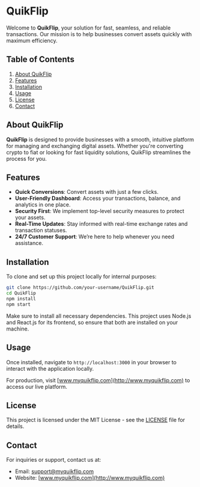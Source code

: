 # QuikFlip

Welcome to **QuikFlip**, your solution for fast, seamless, and reliable transactions. Our mission is to help businesses convert assets quickly with maximum efficiency.

## Table of Contents
1. [About QuikFlip](#about-quikflip)
2. [Features](#features)
3. [Installation](#installation)
4. [Usage](#usage)
5. [License](#license)
6. [Contact](#contact)

## About QuikFlip

**QuikFlip** is designed to provide businesses with a smooth, intuitive platform for managing and exchanging digital assets. Whether you're converting crypto to fiat or looking for fast liquidity solutions, QuikFlip streamlines the process for you.

## Features

- **Quick Conversions**: Convert assets with just a few clicks.
- **User-Friendly Dashboard**: Access your transactions, balance, and analytics in one place.
- **Security First**: We implement top-level security measures to protect your assets.
- **Real-Time Updates**: Stay informed with real-time exchange rates and transaction statuses.
- **24/7 Customer Support**: We’re here to help whenever you need assistance.

## Installation

To clone and set up this project locally for internal purposes:

```bash
git clone https://github.com/your-username/QuikFlip.git
cd QuikFlip
npm install
npm start
```
Make sure to install all necessary dependencies. This project uses Node.js and React.js for its frontend, so ensure that both are installed on your machine.

## Usage

Once installed, navigate to `http://localhost:3000` in your browser to interact with the application locally.

For production, visit [www.myquikflip.com](http://www.myquikflip.com) to access our live platform.

## License

This project is licensed under the MIT License - see the [LICENSE](LICENSE) file for details.

## Contact

For inquiries or support, contact us at:

- Email: support@myquikflip.com
- Website: [www.myquikflip.com](http://www.myquikflip.com)

